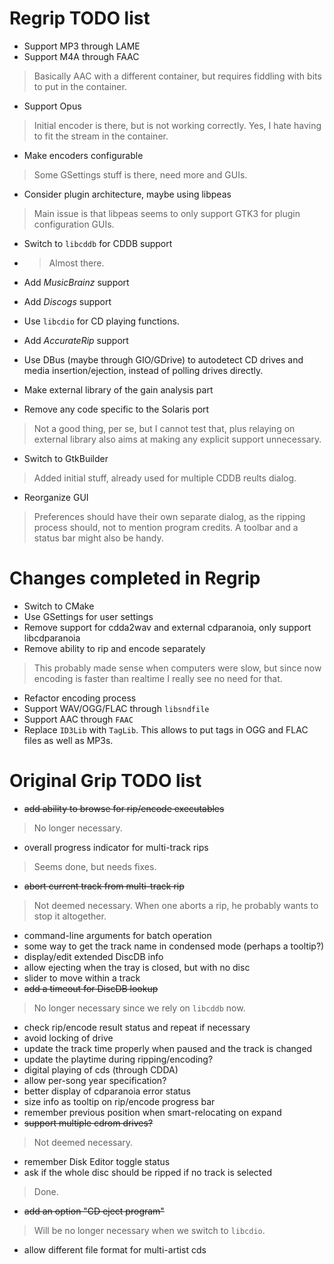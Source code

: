 # Regrip TODO list
* Support MP3 through LAME
* Support M4A through FAAC

 > Basically AAC with a different container, but requires fiddling with bits to put in the container.

* Support Opus

 > Initial encoder is there, but is not working correctly. Yes, I hate having to fit the stream in the container.

* Make encoders configurable

 > Some GSettings stuff is there, need more and GUIs.

* Consider plugin architecture, maybe using libpeas

 > Main issue is that libpeas seems to only support GTK3 for plugin configuration GUIs.

* Switch to `libcddb` for CDDB support

* > Almost there.

* Add *MusicBrainz* support 
* Add *Discogs* support
* Use `libcdio` for CD playing functions.
* Add *AccurateRip* support
* Use DBus (maybe through GIO/GDrive) to autodetect CD drives and media insertion/ejection, instead of polling drives directly.
* Make external library of the gain analysis part
* Remove any code specific to the Solaris port

 > Not a good thing, per se, but I cannot test that, plus relaying on external library also aims at making any explicit support unnecessary.

* Switch to GtkBuilder

 > Added initial stuff, already used for multiple CDDB reults dialog.

* Reorganize GUI

 > Preferences should have their own separate dialog, as the ripping process should, not to mention program credits. A toolbar and a status bar might also be handy.

# Changes completed in Regrip
* Switch to CMake
* Use GSettings for user settings
* Remove support for cdda2wav and external cdparanoia, only support libcdparanoia
* Remove ability to rip and encode separately

 > This probably made sense when computers were slow, but since now encoding is faster than realtime I really see no need for that.

* Refactor encoding process
* Support WAV/OGG/FLAC through `libsndfile`
* Support AAC through `FAAC`
* Replace `ID3Lib` with `TagLib`. This allows to put tags in OGG and FLAC files as well as MP3s.

# Original Grip TODO list
* ~~add ability to browse for rip/encode executables~~

 > No longer necessary.

* overall progress indicator for multi-track rips

 > Seems done, but needs fixes.

* ~~abort current track from multi-track rip~~

 > Not deemed necessary. When one aborts a rip, he probably wants to stop it altogether.

* command-line arguments for batch operation
* some way to get the track name in condensed mode (perhaps a tooltip?)
* display/edit extended DiscDB info
* allow ejecting when the tray is closed, but with no disc
* slider to move within a track
* ~~add a timeout for DiscDB lookup~~

 > No longer necessary since we rely on `libcddb` now.

* check rip/encode result status and repeat if necessary
* avoid locking of drive
* update the track time properly when paused and the track is changed
* update the playtime during ripping/encoding?
* digital playing of cds (through CDDA)
* allow per-song year specification?
* better display of cdparanoia error status
* size info as tooltip on rip/encode progress bar
* remember previous position when smart-relocating on expand
* ~~support multiple cdrom drives?~~

 > Not deemed necessary.

* remember Disk Editor toggle status
* ask if the whole disc should be ripped if no track is selected

 > Done.

* ~~add an option "CD eject program"~~

 > Will be no longer necessary when we switch to `libcdio`.

* allow different file format for multi-artist cds
